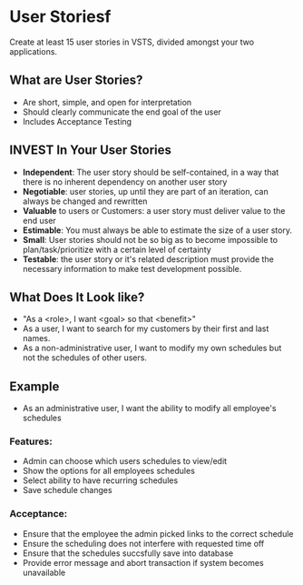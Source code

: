 # User Storiesf

Create at least 15 user stories in VSTS, 
divided amongst your two applications. 


## What are User Stories?
- Are short, simple, and open for interpretation
- Should clearly communicate the end goal of the user
- Includes Acceptance Testing

## INVEST In Your User Stories
- **Independent**: The user story should be self-contained, in a way that there is no inherent dependency on another user story
- **Negotiable**: user stories, up until they are part of an iteration, can always be changed and rewritten
- **Valuable** to users or Customers: a user story must deliver value to the end user
- **Estimable**: You must always be able to estimate the size of a user story.
- **Small**: User stories should not be so big as to become impossible to plan/task/prioritize  with a certain level of certainty
- **Testable**: the user story or it's related description must provide the necessary information to make test development possible. 

## What Does It Look like?
- "As a \<role>, I want \<goal> so that \<benefit>" 
- As a user, I want to search for my customers by their first and last names. 
- As a non-administrative user, I want to modify my own schedules but not the schedules of other users. 

## Example
- As an administrative user, I want the ability to modify all employee's schedules 

### Features:
- Admin can choose which users schedules to view/edit
- Show the options for all employees schedules
- Select ability to have recurring schedules
- Save schedule changes

### Acceptance:
- Ensure that the employee the admin picked links to the correct schedule
- Ensure the scheduling does not interfere with requested time off
- Ensure that the schedules succsfully save into database
- Provide error message and abort transaction if system becomes unavailable
